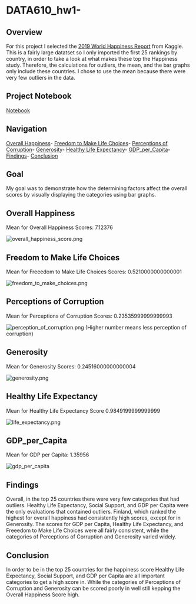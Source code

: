 # DATA610_hw1-

## Overview  
For this project I selected the [2019 World Happiness Report](https://www.kaggle.com/unsdsn/world-happiness) from Kaggle. This is a fairly large datatset so I only imported the first 25 rankings by country, in order to take a look at what makes these top the Happiness study. Therefore, the calculations for outliers, the mean, and the bar graphs only include these countries. I chose to use the mean because there were very few outliers in the data.

## Project Notebook
[Notebook](https://github.com/Oliviad27/DATA610_hw1-/blob/master/DATA601_hw1.ipynb)

## Navigation
[Overall Happiness](https://github.com/Oliviad27/DATA610_hw1-#overall-happiness)-
[Freedom to Make Life Choices](https://github.com/Oliviad27/DATA610_hw1-#freedom-to-make-life-choices)-
[Perceptions of Corruption](https://github.com/Oliviad27/DATA610_hw1-#perceptions-of-corruption)-
[Generosity](https://github.com/Oliviad27/DATA610_hw1-#generosity)-
[Healthy Life Expectancy](https://github.com/Oliviad27/DATA610_hw1-#healthy-life-expectancy)-
[GDP_per_Capita](https://github.com/Oliviad27/DATA610_hw1-#gdp_per_capita)-
[Findings](https://github.com/Oliviad27/DATA610_hw1-#findings)-
[Conclusion](https://github.com/Oliviad27/DATA610_hw1-#conclusion)

## Goal
My goal was to demonstrate how the determining factors affect the overall scores by visually displaying the categories using bar graphs. 

## Overall Happiness
Mean for Overall Happiness Scores: 7.12376

![overall_happiness_score.png](https://github.com/Oliviad27/DATA610_hw1-/blob/master/overall_happiness_score.png) 

## Freedom to Make Life Choices
Mean for Freeedom to Make Life Choices Scores: 0.5210000000000001

![freedom_to_make_choices.png](https://github.com/Oliviad27/DATA610_hw1-/blob/master/freedom_to_make_choices.png)

## Perceptions of Corruption
Mean for Perceptions of Corruption Scores: 0.23535999999999993

![perception_of_corruption.png](https://github.com/Oliviad27/DATA610_hw1-/blob/master/perception_of_corruption.png)
(Higher number means less perception of corruption)

## Generosity
Mean for Generosity Scores: 0.24516000000000004

![generosity.png](https://github.com/Oliviad27/DATA610_hw1-/blob/master/generosity_score.png)

## Healthy Life Expectancy
Mean for Healthy Life Expectancy Score 0.9849199999999999

![life_expectancy.png](https://github.com/Oliviad27/DATA610_hw1-/blob/master/life_expectancy.png)

## GDP_per_Capita
Mean for GDP per Capita: 1.35956

![gdp_per_capita](https://github.com/Oliviad27/DATA610_hw1-/blob/master/gdp_per_capita.png)

## Findings
Overall, in the top 25 countries there were very few categories that had outliers. Healthy Life Expectancy, Social Support, and GDP per Capita were the only evaluations that contained outliers. Finland, which ranked the highest for overall happiness had consistently high scores, except for in Generosity. The scores for GDP per Capita, Healthy Life Expectancy, and Freeedom to Make Life Choices were all fairly consistent, while the categories of Perceptions of Corruption and Generosity varied widely. 

## Conclusion
In order to be in the top 25 countries for the happiness score Healthy Life Expectancy, Social Support, and GDP per Capita are all important categories to get a high score in. While the categories of Perceptions of Corruption and Generosity can be scored poorly in well still kepping the Overall Happiness Score high.
